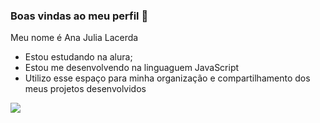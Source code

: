 ### Boas vindas ao meu perfil 🖤

Meu nome é Ana Julia Lacerda

- Estou estudando na alura;
- Estou me desenvolvendo na linguaguem JavaScript
- Utilizo esse espaço para minha organização e compartilhamento dos meus projetos desenvolvidos

![](https://media1.tenor.com/m/LN86aeHjAWQAAAAC/captainamerica-steverogers.gif
 ) 
